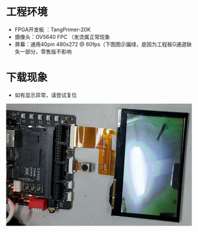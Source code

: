 # 工程环境

+ FPGA开发板 ：TangPrimer-20K
+ 摄像头：OV5640 FPC （发烫属正常现象
+ 屏幕：通用40pin 480x272 @ 60fps（下图图示偏绿，是因为工程板G通道缺失一部分，零售版不影响



# 下载现象

+ 如有显示异常，请尝试复位

![Finish](Finish.jpg)
